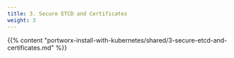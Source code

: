 ```yaml
---
title: 3. Secure ETCD and Certificates
weight: 3
---
```


{{% content "portworx-install-with-kubernetes/shared/3-secure-etcd-and-certificates.md" %}}

